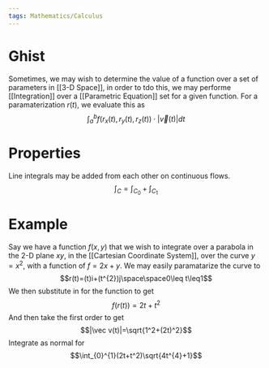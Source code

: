 ```yaml
---
tags: Mathematics/Calculus
---
```

# Ghist
Sometimes, we may wish to determine the value of a function over a set of parameters in [[3-D Space]], in order to tdo this, we may performe [[Integration]] over a [[Parametric Equation]] set for a given function. For a paramaterization $r(t)$, we evaluate this as $$\int_{a}^{b}f(r_{x}(t), r_{y}(t),r_{z}(t))\cdot|\vec v(t)|dt$$
# Properties
Line integrals may be added from each other on continuous flows. $$\int_{C}=\int_{C_{0}}+\int_{C_{1}}$$

# Example
Say we have a function $f(x,y)$ that we wish to integrate over a parabola in the 2-D plane $xy$, in the [[Cartesian Coordinate System]], over the curve $y=x^2$, with a function of $f=2x+y$. We may easily paramatarize the curve to $$r(t)=(t)i+(t^{2})j\space\space0\leq t\leq1$$We then substitute in for the function to get $$f(r(t))=2t+t^{2}$$And then take the first order to get $$|\vec v(t)|=\sqrt{1^2+(2t)^2}$$
Integrate as normal for $$\int_{0}^{1}(2t+t^2)\sqrt{4t^{4}+1}$$